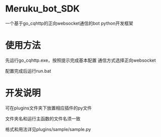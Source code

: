 # Meruku_bot_SDK
一个基于go_cqhttp的正向websocket通信的bot python开发框架

# 使用方法
先运行go_cqhttp.exe，按照提示完成基本配置
通信方式选择正向websocket

配置完成后运行run.bat

# 开发说明
可在plugins文件夹下放置相应插件的py文件

文件夹名和运行主函数的文件名须一致

格式和用法详见plugins/sample/sample.py
